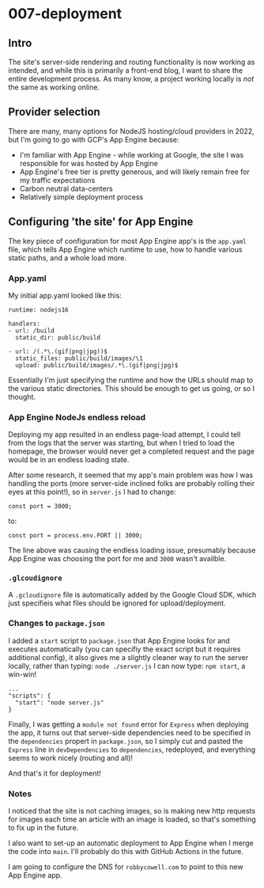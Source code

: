 # 007-deployment

## Intro
The site's server-side rendering and routing functionality is now working as intended, and while this is primarily a front-end blog, I want to share the entire development process. As many know, a project working locally is *not* the same as working online.

## Provider selection
There are many, many options for NodeJS hosting/cloud providers in 2022, but I'm going to go with GCP's App Engine because:
- I'm familiar with App Engine - while working at Google, the site I was responsible for was hosted by App Engine
- App Engine's free tier is pretty generous, and will likely remain free for my traffic expectations
- Carbon neutral data-centers
- Relatively simple deployment process

## Configuring 'the site' for App Engine
The key piece of configuration for most App Engine app's is the `app.yaml` file, which tells App Engine which runtime to use, how to handle various static paths, and a whole load more.

### App.yaml

My initial app.yaml looked like this:

```
runtime: nodejs16

handlers:
- url: /build
  static_dir: public/build

- url: /(.*\.(gif|png|jpg))$
  static_files: public/build/images/\1
  upload: public/build/images/.*\.(gif|png|jpg)$
```

Essentially I'm just specifying the runtime and how the URLs should map to the various static directories. This should be enough to get us going, or so I thought.

### App Engine NodeJs endless reload

Deploying my app resulted in an endless page-load attempt, I could tell from the logs that the server was starting, but when I tried to load the homepage, the browser would never get a completed request and the page would be in an endless loading state.

After some research, it seemed that my app's main problem was how I was handling the ports (more server-side inclined folks are probably rolling their eyes at this point!), so in `server.js` I had to change:

```
const port = 3000;
```

to:

```
const port = process.env.PORT || 3000;
```

The line above was causing the endless loading issue, presumably because App Engine was choosing the port for me and `3000` wasn't availble.

### `.glcoudignore`

A `.gcloudignore` file is automatically added by the Google Cloud SDK, which just specifieis what files should be ignored for upload/deployment.

### Changes to `package.json`
I added a `start` script to `package.json` that App Engine looks for and executes automatically (you can specifiy the exact script but it requires additional config), it also gives me a slightly cleaner way to run the server locally, rather than typing: `node ./server.js` I can now type: `npm start`, a win-win!

```
...
"scripts": {
  "start": "node server.js"
}
```

Finally, I was getting a `module not found` error for `Express` when deploying the app, it turns out that server-side dependencies need to be specified in the `dependencies` propert in `package.json`, so I simply cut and pasted the `Express` line in `devDependencies` to `dependencies`, redeployed, and everything seems to work nicely (routing and all)!

And that's it for deployment!

### Notes
I noticed that the site is not caching images, so is making new http requests for images each time an article with an image is loaded, so that's something to fix up in the future.

I also want to set-up an automatic deployment to App Engine when I merge the code into `main`. I'll probably do this with GitHub Actions in the future.

I am going to configure the DNS for `robbycowell.com` to point to this new App Engine app.